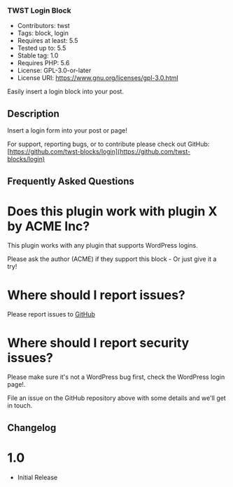 ### TWST Login Block
* Contributors:      twst
* Tags:              block, login
* Requires at least: 5.5
* Tested up to:      5.5
* Stable tag:        1.0
* Requires PHP:      5.6
* License:           GPL-3.0-or-later
* License URI:       https://www.gnu.org/licenses/gpl-3.0.html

Easily insert a login block into your post.

## Description

Insert a login form into your post or page!

For support, reporting bugs, or to contribute please check out GitHub:
[https://github.com/twst-blocks/login](https://github.com/twst-blocks/login)

## Frequently Asked Questions

# Does this plugin work with plugin X by ACME Inc?
This plugin works with any plugin that supports WordPress logins.

Please ask the author (ACME) if they support this block - Or just give it a try!

# Where should I report issues?
Please report issues to [GitHub](https://github.com/twst-blocks/login)

# Where should I report security issues?
Please make sure it's not a WordPress bug first, check the WordPress login page!.

File an issue on the GitHub repository above with some details and we'll get in touch.

## Changelog

# 1.0
* Initial Release
